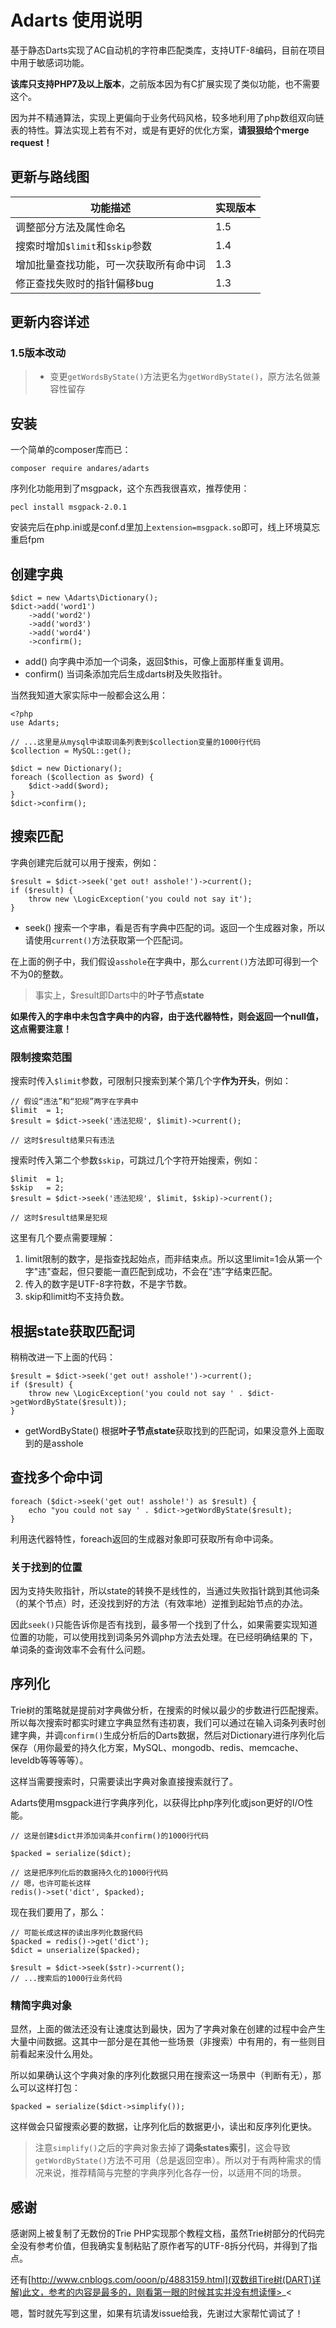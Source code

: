 # Adarts 使用说明

基于静态Darts实现了AC自动机的字符串匹配类库，支持UTF-8编码，目前在项目中用于敏感词功能。

**该库只支持PHP7及以上版本**，之前版本因为有C扩展实现了类似功能，也不需要这个。

因为并不精通算法，实现上更偏向于业务代码风格，较多地利用了php数组双向链表的特性。算法实现上若有不对，或是有更好的优化方案，**请狠狠给个merge request！**

## 更新与路线图

|功能描述|实现版本|
|---|---|
|调整部分方法及属性命名| 1.5 |
|搜索时增加```$limit```和```$skip```参数| 1.4 |
|增加批量查找功能，可一次获取所有命中词| 1.3 |
|修正查找失败时的指针偏移bug| 1.3 |

## 更新内容详述

### 1.5版本改动

> * 变更```getWordsByState()```方法更名为```getWordByState()```，原方法名做兼容性留存

## 安装

一个简单的composer库而已：

```
composer require andares/adarts
```

序列化功能用到了msgpack，这个东西我很喜欢，推荐使用：

```
pecl install msgpack-2.0.1
```

安装完后在php.ini或是conf.d里加上```extension=msgpack.so```即可，线上环境莫忘重启fpm

## 创建字典

```
$dict = new \Adarts\Dictionary();
$dict->add('word1')
    ->add('word2')
    ->add('word3')
    ->add('word4')
    ->confirm();
```

* add() 向字典中添加一个词条，返回$this，可像上面那样重复调用。
* confirm() 当词条添加完后生成darts树及失败指针。

当然我知道大家实际中一般都会这么用：

```
<?php
use Adarts;

// ...这里是从mysql中读取词条列表到$collection变量的1000行代码
$collection = MySQL::get();

$dict = new Dictionary();
foreach ($collection as $word) {
    $dict->add($word);
}
$dict->confirm();
```

## 搜索匹配

字典创建完后就可以用于搜索，例如：

```
$result = $dict->seek('get out! asshole!')->current();
if ($result) {
    throw new \LogicException('you could not say it');
}
```

* seek() 搜索一个字串，看是否有字典中匹配的词。返回一个生成器对象，所以请使用```current()```方法获取第一个匹配词。

在上面的例子中，我们假设```asshole```在字典中，那么```current()```方法即可得到一个不为0的整数。

> 事实上，$result即Darts中的**叶子节点state**

**如果传入的字串中未包含字典中的内容，由于迭代器特性，则会返回一个null值，这点需要注意！**

### 限制搜索范围

搜索时传入```$limit```参数，可限制只搜索到某个第几个字**作为开头**，例如：

```{php}
// 假设“违法”和“犯规”两字在字典中
$limit  = 1;
$result = $dict->seek('违法犯规', $limit)->current();

// 这时$result结果只有违法
```

搜索时传入第二个参数```$skip```，可跳过几个字符开始搜索，例如：

```{php}
$limit  = 1;
$skip   = 2;
$result = $dict->seek('违法犯规', $limit, $skip)->current();

// 这时$result结果是犯规
```

这里有几个要点需要理解：

1. limit限制的数字，是指查找起始点，而非结束点。所以这里limit=1会从第一个字"违"查起，但只要能一直匹配到成功，不会在“违”字结束匹配。
2. 传入的数字是UTF-8字符数，不是字节数。
3. skip和limit均不支持负数。


## 根据state获取匹配词

稍稍改进一下上面的代码：

```
$result = $dict->seek('get out! asshole!')->current();
if ($result) {
    throw new \LogicException('you could not say ' . $dict->getWordByState($result));
}
```

* getWordByState() 根据**叶子节点state**获取找到的匹配词，如果没意外上面取到的是asshole

## 查找多个命中词

```
foreach ($dict->seek('get out! asshole!') as $result) {
    echo "you could not say ' . $dict->getWordByState($result);
}
```

利用迭代器特性，foreach返回的生成器对象即可获取所有命中词条。

### 关于找到的位置

因为支持失败指针，所以state的转换不是线性的，当通过失败指针跳到其他词条（的某个节点）时，还没找到好的方法（有效率地）逆推到起始节点的办法。

因此```seek()```只能告诉你是否有找到，最多带一个找到了什么，如果需要实现知道位置的功能，可以使用找到词条另外调php方法去处理。在已经明确结果的 下，单词条的查询效率不会有什么问题。

## 序列化

Trie树的策略就是提前对字典做分析，在搜索的时候以最少的步数进行匹配搜索。所以每次搜索时都实时建立字典显然有违初衷，我们可以通过在输入词条列表时创建字典，并调```confirm()```生成分析后的Darts数据，然后对Dictionary进行序列化后保存（用你最爱的持久化方案，MySQL、mongodb、redis、memcache、leveldb等等等等）。

这样当需要搜索时，只需要读出字典对象直接搜索就行了。

Adarts使用msgpack进行字典序列化，以获得比php序列化或json更好的I/O性能。

```
// 这是创建$dict并添加词条并confirm()的1000行代码

$packed = serialize($dict);

// 这是把序列化后的数据持久化的1000行代码
// 嗯，也许可能长这样
redis()->set('dict', $packed);
```

现在我们要用了，那么：

```
// 可能长成这样的读出序列化数据代码
$packed = redis()->get('dict');
$dict = unserialize($packed);

$result = $dict->seek($str)->current();
// ...搜索后的1000行业务代码
```

### 精简字典对象

显然，上面的做法还没有让速度达到最快，因为了字典对象在创建的过程中会产生大量中间数据。这其中一部分是在其他一些场景（非搜索）中有用的，有一些则目前看起来没什么用处。

所以如果确认这个字典对象的序列化数据只用在搜索这一场景中（判断有无），那么可以这样打包：

```
$packed = serialize($dict->simplify());
```

这样做会只留搜索必要的数据，让序列化后的数据更小，读出和反序列化更快。

> 注意```simplify()```之后的字典对象去掉了**词条states索引**，这会导致```getWordByState()```方法不可用（总是返回空串）。所以对于有两种需求的情况来说，推荐精简与完整的字典序列化各存一份，以适用不同的场景。

## 感谢

感谢网上被复制了无数份的Trie PHP实现那个教程文档，虽然Trie树部分的代码完全没有参考价值，但我确实复制粘贴了原作者写的UTF-8拆分代码，并得到了指点。

还有[http://www.cnblogs.com/ooon/p/4883159.html](双数组Tire树(DART)详解)此文，参考的内容是最多的，刚看第一眼的时候其实并没有想读懂>_<

嗯，暂时就先写到这里，如果有坑请发issue给我，先谢过大家帮忙调试了！
